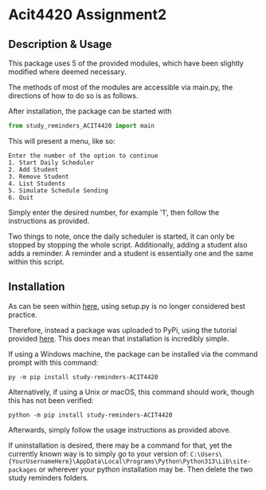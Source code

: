 # Acit4420 Assignment2

## Description & Usage

This package uses 5 of the provided modules, which have been slightly modified where deemed necessary.

The methods of most of the modules are accessible via main.py, the directions of how to do so is as follows.

After installation, the package can be started with 
```python
from study_reminders_ACIT4420 import main
```
This will present a menu, like so:
```
Enter the number of the option to continue
1. Start Daily Scheduler
2. Add Student
3. Remove Student
4. List Students
5. Simulate Schedule Sending
6. Quit
```

Simply enter the desired number, for example '1', then follow the instructions as provided.

Two things to note, once the daily scheduler is started, it can only be stopped by stopping the whole script.
Additionally, adding a student also adds a reminder. A reminder and a student is essentially one and the same within this script.

## Installation

As can be seen within [here](https://packaging.python.org/en/latest/discussions/setup-py-deprecated/), using setup.py is no longer considered best practice. 

Therefore, instead a package was uploaded to PyPi, using the tutorial provided [here](https://packaging.python.org/en/latest/tutorials/packaging-projects/
).
This does mean that installation is incredibly simple.

If using a Windows machine, the package can be installed via the command prompt with this command:
```
py -m pip install study-reminders-ACIT4420
```
Alternatively, if using a Unix or macOS, this command should work, though this has not been verified:
```
python -m pip install study-reminders-ACIT4420
```

Afterwards, simply follow the usage instructions as provided above.

If uninstallation is desired, there may be a command for that, yet the currently known way is to simply go to your version of:
```C:\Users\{YourUsernameHere}\AppData\Local\Programs\Python\Python313\Lib\site-packages``` or wherever your python installation may be.
Then delete the two study reminders folders.